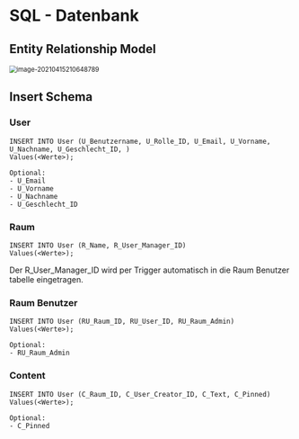 # SQL - Datenbank

## Entity Relationship Model

<img src="C:\Users\luisf\source\repos\AbschlussProject_BSINFO\SQL Scripte\README.assets\image-20210415210648789.png" alt="image-20210415210648789" style="zoom: 80%;" />

## Insert Schema

### User
```
INSERT INTO User (U_Benutzername, U_Rolle_ID, U_Email, U_Vorname, U_Nachname, U_Geschlecht_ID, )
Values(<Werte>);

Optional:
- U_Email
- U_Vorname
- U_Nachname
- U_Geschlecht_ID
```


### Raum
```
INSERT INTO User (R_Name, R_User_Manager_ID)
Values(<Werte>);
```
Der R_User_Manager_ID wird per Trigger automatisch in die Raum Benutzer tabelle eingetragen.


### Raum Benutzer
```
INSERT INTO User (RU_Raum_ID, RU_User_ID, RU_Raum_Admin)
Values(<Werte>);

Optional:
- RU_Raum_Admin
```


### Content
```
INSERT INTO User (C_Raum_ID, C_User_Creator_ID, C_Text, C_Pinned)
Values(<Werte>);

Optional:
- C_Pinned
```